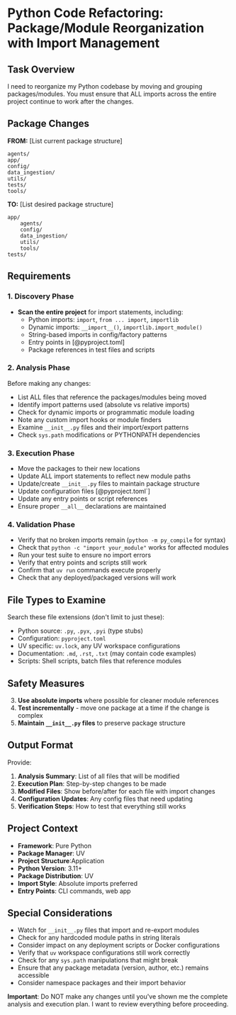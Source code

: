 # Python Code Refactoring: Package/Module Reorganization with Import Management

## Task Overview
I need to reorganize my Python codebase by moving and grouping packages/modules. You must ensure that ALL imports across the entire project continue to work after the changes.

## Package Changes
**FROM:** [List current package structure]
```
agents/
app/
config/
data_ingestion/
utils/
tests/
tools/
```

**TO:** [List desired package structure]
```
app/
    agents/
    config/
    data_ingestion/
    utils/
    tools/
tests/
```

## Requirements

### 1. Discovery Phase
- **Scan the entire project** for import statements, including:
  - Python imports: `import`, `from ... import`, `importlib`
  - Dynamic imports: `__import__()`, `importlib.import_module()`
  - String-based imports in config/factory patterns
  - Entry points in [@pyproject.toml]
  - Package references in test files and scripts

### 2. Analysis Phase
Before making any changes:
- List ALL files that reference the packages/modules being moved
- Identify import patterns used (absolute vs relative imports)
- Check for dynamic imports or programmatic module loading
- Note any custom import hooks or module finders
- Examine `__init__.py` files and their import/export patterns
- Check `sys.path` modifications or PYTHONPATH dependencies

### 3. Execution Phase
- Move the packages to their new locations
- Update ALL import statements to reflect new module paths
- Update/create `__init__.py` files to maintain package structure
- Update configuration files [@pyproject.toml`]
- Update any entry points or script references
- Ensure proper `__all__` declarations are maintained

### 4. Validation Phase
- Verify that no broken imports remain (`python -m py_compile` for syntax)
- Check that `python -c "import your_module"` works for affected modules
- Run your test suite to ensure no import errors
- Verify that entry points and scripts still work
- Confirm that `uv run` commands execute properly
- Check that any deployed/packaged versions will work

## File Types to Examine
Search these file extensions (don't limit to just these):
- Python source: `.py`, `.pyx`, `.pyi` (type stubs)
- Configuration: `pyproject.toml`
- UV specific: `uv.lock`, any UV workspace configurations
- Documentation: `.md`, `.rst`, `.txt` (may contain code examples)
- Scripts: Shell scripts, batch files that reference modules

## Safety Measures
3. **Use absolute imports** where possible for cleaner module references
4. **Test incrementally** - move one package at a time if the change is complex
5. **Maintain `__init__.py` files** to preserve package structure

## Output Format
Provide:
1. **Analysis Summary**: List of all files that will be modified
2. **Execution Plan**: Step-by-step changes to be made
3. **Modified Files**: Show before/after for each file with import changes
4. **Configuration Updates**: Any config files that need updating
5. **Verification Steps**: How to test that everything still works

## Project Context
- **Framework**: Pure Python
- **Package Manager**: UV
- **Project Structure**:Application
- **Python Version**: 3.11+
- **Package Distribution**: UV
- **Import Style**: Absolute imports preferred
- **Entry Points**: CLI commands, web app

## Special Considerations
- Watch for `__init__.py` files that import and re-export modules
- Check for any hardcoded module paths in string literals
- Consider impact on any deployment scripts or Docker configurations
- Verify that `uv` workspace configurations still work correctly
- Check for any `sys.path` manipulations that might break
- Ensure that any package metadata (version, author, etc.) remains accessible
- Consider namespace packages and their import behavior

**Important**: Do NOT make any changes until you've shown me the complete analysis and execution plan. I want to review everything before proceeding.